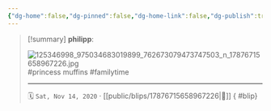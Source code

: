 ```yaml
---
{"dg-home":false,"dg-pinned":false,"dg-home-link":false,"dg-publish":true,"type":"blip","disabled rules":["yaml-title","yaml-title-alias","file-name-heading"],"title":"philipp on instagram @ 2020-11-14","created-date":"2020-11-14T16:00:00","updated-date":"2025-05-02T17:43:07","dg-path":"blips/17876715658967226.md","permalink":"/blips/17876715658967226/","dgPassFrontmatter":true,"created":"2020-11-14T16:00:00","updated":"2025-05-02T17:43:07"}
---
```


> [!summary] **philipp**:
>
> ![125346998_975034683019899_762673079473747503_n_17876715658967226.jpg](/img/user/attachments/125346998_975034683019899_762673079473747503_n_17876715658967226.jpg)
> #princess muffins #familytime
> - - -
>
> 🗓️ `Sat, Nov 14, 2020` · [[public/blips/17876715658967226\|🔗]]
{ #blip}

